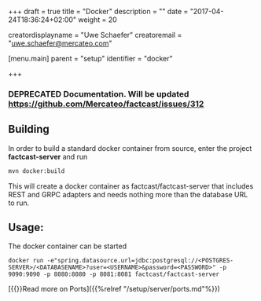 +++
draft = true
title = "Docker"
description = ""
date = "2017-04-24T18:36:24+02:00"
weight = 20

creatordisplayname = "Uwe Schaefer"
creatoremail = "uwe.schaefer@mercateo.com"

[menu.main]
parent = "setup"
identifier = "docker"

+++

### DEPRECATED Documentation. Will be updated https://github.com/Mercateo/factcast/issues/312

## Building

In order to build a standard docker container from source, enter the project **factcast-server** and run

```sh
mvn docker:build
```

This will create a docker container as factcast/factcast-server that includes REST and GRPC adapters and needs nothing more than the database URL to run.

## Usage:

The docker container can be started

```
docker run -e"spring.datasource.url=jdbc:postgresql://<POSTGRES-SERVER>/<DATABASENAME>?user=<USERNAME>&password=<PASSWORD>" -p 9090:9090 -p 8080:8080 -p 8081:8081 factcast/factcast-server
```
[{{<icon name="circle-arrow-right" size="small">}}Read more on Ports]({{%relref "/setup/server/ports.md"%}})
